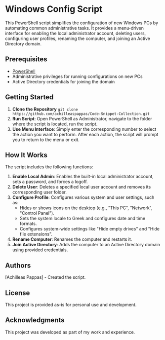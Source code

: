 # Windows Config Script

This PowerShell script simplifies the configuration of new Windows PCs by automating common administrative tasks. It provides a menu-driven interface for enabling the local administrator account, deleting users, configuring user profiles, renaming the computer, and joining an Active Directory domain.

## Prerequisites
  - [PowerShell](https://learn.microsoft.com/en-us/powershell/scripting/install/installing-powershell-on-windows?view=powershell-7.4)
  - Administrative privileges for running configurations on new PCs
  - Active Directory credentials for joining the domain

## Getting Started
1. **Clone the Repository** ```git clone https://github.com/achilleaspappas/Code-Snippet-Collection.git```
2. **Run Script**: Open PowerShell as Administrator, navigate to the folder where the script is located, run the script.
3. **Use Menu Interface**: Simply enter the corresponding number to select the action you want to perform. After each action, the script will prompt you to return to the menu or exit.

## How It Works
The script includes the following functions:
1. **Enable Local Admin**: Enables the built-in local administrator account, sets a password, and forces a logoff.
2. **Delete User**: Deletes a specified local user account and removes its corresponding user folder.
3. **Configure Profile**: Configures various system and user settings, such as:
   - Hides or shows icons on the desktop (e.g., "This PC", "Network", "Control Panel").
   - Sets the system locale to Greek and configures date and time formats.
   - Configures system-wide settings like "Hide empty drives" and "Hide file extensions".
4. **Rename Computer**: Renames the computer and restarts it.
5. **Join Active Directory**: Adds the computer to an Active Directory domain using provided credentials.

## Authors
[Achilleas Pappas] - Created the script.

## License
This project is provided as-is for personal use and development.

## Acknowledgments
This project was developed as part of my work and experience.